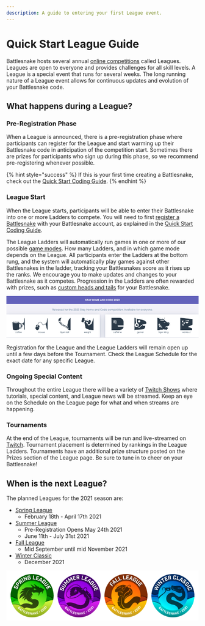 ```yaml
---
description: A guide to entering your first League event.
---
```


# Quick Start League Guide

Battlesnake hosts several annual [online competitions](https://play.battlesnake.com/competitions/) called Leagues. Leagues are open to everyone and provides challenges for all skill levels. A League is a special event that runs for several weeks. The long running nature of a League event allows for continuous updates and evolution of your Battlesnake code.

## What happens during a League?

### Pre-Registration Phase

When a League is announced, there is a pre-registration phase where participants can register for the League and start warming up their Battlesnake code in anticipation of the competition start. Sometimes there are prizes for participants who sign up during this phase, so we recommend pre-registering whenever possible.

{% hint style="success" %}
If this is your first time creating a Battlesnake, check out the [Quick Start Coding Guide](guides/getting-started.md).
{% endhint %}

### League Start

When the League starts, participants will be able to enter their Battlesnake into one or more Ladders to compete. You will need to first [register a Battlesnake](https://play.battlesnake.com/account/snakes/create/) with your Battlesnake account, as explained in the [Quick Start Coding Guide](guides/getting-started.md).

The League Ladders will automatically run games in one or more of our possible [game modes](../references/game-modes.md). How many Ladders, and in which game mode depends on the League. All participants enter the Ladders at the bottom rung, and the system will automatically play games against other Battlesnakes in the ladder, tracking your Battlesnakes score as it rises up the ranks. We encourage you to make updates and changes to your Battlesnake as it competes. Progression in the Ladders are often rewarded with prizes, such as [custom heads and tails](https://play.battlesnake.com/references/customizations/) for your Battlesnake.

![Example of Battlesnake customizations from the 2020 Stay Home and Code event](../.gitbook/assets/shac_2020_heads.png)

Registration for the League and the League Ladders will remain open up until a few days before the Tournament. Check the League Schedule for the exact date for any specific League.

### Ongoing Special Content

Throughout the entire League there will be a variety of [Twitch Shows](https://www.twitch.tv/battlesnakeofficial) where tutorials, special content, and League news will be streamed. Keep an eye on the Schedule on the League page for what and when streams are happening.

### Tournaments

At the end of the League, tournaments will be run and live-streamed on [Twitch](https://www.twitch.tv/battlesnakeofficial). Tournament placement is determined by rankings in the League Ladders. Tournaments have an additional prize structure posted on the Prizes section of the League page. Be sure to tune in to cheer on your Battlesnake!

## When is the next League?

The planned Leagues for the 2021 season are:

* [Spring League](https://play.battlesnake.com/spring-league/) 
  * February 18th - April 17th 2021
* [Summer League](https://play.battlesnake.com/summer-league/) 
  * Pre-Registration Opens May 24th 2021
  * June 11th - July 31st 2021
* [Fall League](https://play.battlesnake.com/fall-league/) 
  * Mid September until mid November 2021
* [Winter Classic](https://play.battlesnake.com/winter-classic/)
  *  December 2021

![2021 Battlesnake Leagues](../.gitbook/assets/2021_league_badges.png)

